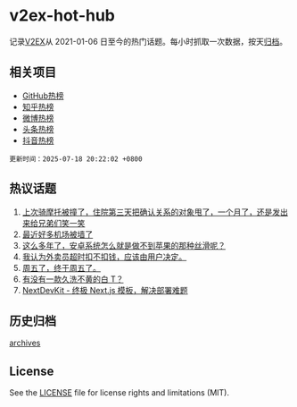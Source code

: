 # v2ex-hot-hub

 记录[V2EX](https://www.v2ex.com/)从 2021-01-06 日至今的热门话题。每小时抓取一次数据，按天[归档](archives)。
 
 ## 相关项目

- [GitHub热榜](https://github.com/lonnyzhang423/github-hot-hub)
- [知乎热榜](https://github.com/lonnyzhang423/zhihu-hot-hub)
- [微博热榜](https://github.com/lonnyzhang423/weibo-hot-hub)
- [头条热榜](https://github.com/lonnyzhang423/toutiao-hot-hub)
- [抖音热榜](https://github.com/lonnyzhang423/douyin-hot-hub)


 `更新时间：2025-07-18 20:22:02 +0800`

## 热议话题

1. [上次骑摩托被撞了，住院第三天把确认关系的对象甩了，一个月了，还是发出来给兄弟们笑一笑](https://www.v2ex.com/t/1145991)
1. [最近好多机场被墙了](https://www.v2ex.com/t/1146096)
1. [这么多年了，安卓系统怎么就是做不到苹果的那种丝滑呢？](https://www.v2ex.com/t/1146072)
1. [我认为外卖员超时扣不扣钱，应该由用户决定。](https://www.v2ex.com/t/1146002)
1. [周五了，终于周五了。](https://www.v2ex.com/t/1145996)
1. [有没有一款久洗不黄的白 T？](https://www.v2ex.com/t/1145984)
1. [NextDevKit - 终极 Next.js 模板，解决部署难题](https://www.v2ex.com/t/1145981)

## 历史归档

[archives](archives)

## License

See the [LICENSE](LICENSE) file for license rights and limitations (MIT).
